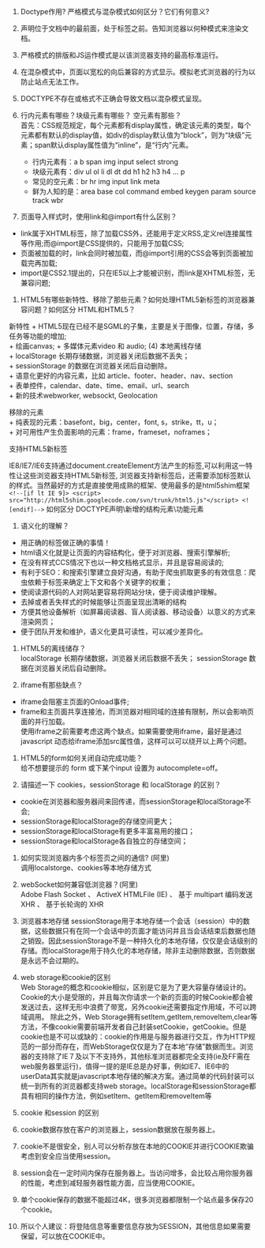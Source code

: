 1.  Doctype作用? 严格模式与混杂模式如何区分？它们有何意义?  
  1. <!DOCTYPE> 声明位于文档中的最前面，处于<html>标签之前。告知浏览器以何种模式来渲染文档。  
  2.  严格模式的排版和JS运作模式是以该浏览器支持的最高标准运行。  
  3.  在混杂模式中，页面以宽松的向后兼容的方式显示。模拟老式浏览器的行为以防止站点无法工作。  
  4.  DOCTYPE不存在或格式不正确会导致文档以混杂模式呈现。  

1.  行内元素有哪些？块级元素有哪些？ 空元素有那些？  
首先：CSS规范规定，每个元素都有display属性，确定该元素的类型，每个元素都有默认的display值，如div的display默认值为“block”，则为“块级”元素；span默认display属性值为“inline”，是“行内”元素。  
    + 行内元素有：a b span img input select strong  
    + 块级元素有：div ul ol li dl dt dd h1 h2 h3 h4 … p  
    + 常见的空元素：br hr img input link meta  
    +  鲜为人知的是：area base col command embed keygen param source track wbr

1.  页面导入样式时，使用link和@import有什么区别？  
   + link属于XHTML标签，除了加载CSS外，还能用于定义RSS,定义rel连接属性等作用;而@import是CSS提供的，只能用于加载CSS;  
   + 页面被加载的时，link会同时被加载，而@import引用的CSS会等到页面被加载完再加载;  
   + import是CSS2.1提出的，只在IE5以上才能被识别，而link是XHTML标签，无兼容问题;  

1.  HTML5有哪些新特性、移除了那些元素？如何处理HTML5新标签的浏览器兼容问题？如何区分 HTML和HTML5？  

   新特性
	  + HTML5现在已经不是SGML的子集，主要是关于图像，位置，存储，多任务等功能的增加;  
	  +  绘画canvas;
	  +  多媒体元素video 和 audio;   (4) 本地离线存储  
	       +  localStorage 长期存储数据，浏览器关闭后数据不丢失；  
	       + sessionStorage 的数据在浏览器关闭后自动删除。  
	  + 语意化更好的内容元素，比如 article、footer、header、nav、section  
	  +  表单控件，calendar、date、time、email、url、search  
	  +  新的技术webworker, websockt, Geolocation      

 移除的元素  
    +  纯表现的元素：basefont，big，center，font, s，strike，tt，u；  
    +  对可用性产生负面影响的元素：frame，frameset，noframes；  

  支持HTML5新标签

 IE8/IE7/IE6支持通过document.createElement方法产生的标签,可以利用这一特性让这些浏览器支持HTML5新标签, 浏览器支持新标签后，还需要添加标签默认的样式。当然最好的方式是直接使用成熟的框架、使用最多的是html5shim框架     
	```
	     <!--[if lt IE 9]>
		     <script> src="http://html5shim.googlecode.com/svn/trunk/html5.js"</script>
	     <![endif]-->
	```
  如何区分
 DOCTYPE声明\新增的结构元素\功能元素    

1.  语义化的理解？
+   用正确的标签做正确的事情！  
+   html语义化就是让页面的内容结构化，便于对浏览器、搜索引擎解析;  
+   在没有样式CCS情况下也以一种文档格式显示，并且是容易阅读的;
+   有利于SEO：和搜索引擎建立良好沟通，有助于爬虫抓取更多的有效信息：爬虫依赖于标签来确定上下文和各个关键字的权重；
+   使阅读源代码的人对网站更容易将网站分块，便于阅读维护理解。
+   去掉或者丢失样式的时候能够让页面呈现出清晰的结构
+   方便其他设备解析（如屏幕阅读器、盲人阅读器、移动设备）以意义的方式来渲染网页；
+   便于团队开发和维护，语义化更具可读性，可以减少差异化。

1.  HTML5的离线储存？  
   localStorage    长期存储数据，浏览器关闭后数据不丢失；
   sessionStorage  数据在浏览器关闭后自动删除。  

1.  iframe有那些缺点？  
+   iframe会阻塞主页面的Onload事件;  
+   frame和主页面共享连接池，而浏览器对相同域的连接有限制，所以会影响页面的并行加载。  
   使用iframe之前需要考虑这两个缺点。如果需要使用iframe，最好是通过javascript
   动态给iframe添加src属性值，这样可以可以绕开以上两个问题。   

1.  HTML5的form如何关闭自动完成功能？  
   给不想要提示的 form 或下某个input 设置为 autocomplete=off。  

1.  请描述一下 cookies，sessionStorage 和 localStorage 的区别？  
+   cookie在浏览器和服务器间来回传递，而sessionStorage和localStorage不会;  
+   sessionStorage和localStorage的存储空间更大；  
+   sessionStorage和localStorage有更多丰富易用的接口；
+   sessionStorage和localStorage各自独立的存储空间；

1.  如何实现浏览器内多个标签页之间的通信? (阿里)  
   调用localstorge、cookies等本地存储方式  

1.  webSocket如何兼容低浏览器？(阿里)  
    Adobe Flash Socket 、 ActiveX HTMLFile (IE) 、 基于 multipart 编码发送 XHR 、 基于长轮询的 XHR

1.  浏览器本地存储
   sessionStorage用于本地存储一个会话（session）中的数据，这些数据只有在同一个会话中的页面才能访问并且当会话结束后数据也随之销毁。因此sessionStorage不是一种持久化的本地存储，仅仅是会话级别的存储。而localStorage用于持久化的本地存储，除非主动删除数据，否则数据是永远不会过期的。  

1.  web storage和cookie的区别  
   Web Storage的概念和cookie相似，区别是它是为了更大容量存储设计的。Cookie的大小是受限的，并且每次你请求一个新的页面的时候Cookie都会被发送过去，这样无形中浪费了带宽，另外cookie还需要指定作用域，不可以跨域调用。 除此之外，Web Storage拥有setItem,getItem,removeItem,clear等方法，不像cookie需要前端开发者自己封装setCookie，getCookie。但是cookie也是不可以或缺的：cookie的作用是与服务器进行交互，作为HTTP规范的一部分而存在，而WebStorage仅仅是为了在本地“存储”数据而生。浏览器的支持除了IE７及以下不支持外，其他标准浏览器都完全支持(ie及FF需在web服务器里运行)，值得一提的是IE总是办好事，例如IE7、IE6中的userData其实就是javascript本地存储的解决方案。通过简单的代码封装可以统一到所有的浏览器都支持web storage。localStorage和sessionStorage都具有相同的操作方法，例如setItem、getItem和removeItem等

1.  cookie 和session 的区别  
   1. cookie数据存放在客户的浏览器上，session数据放在服务器上。
   1. cookie不是很安全，别人可以分析存放在本地的COOKIE并进行COOKIE欺骗考虑到安全应当使用session。  
   1. session会在一定时间内保存在服务器上。当访问增多，会比较占用你服务器的性能，考虑到减轻服务器性能方面，应当使用COOKIE。
   1. 单个cookie保存的数据不能超过4K，很多浏览器都限制一个站点最多保存20个cookie。
   1. 所以个人建议：将登陆信息等重要信息存放为SESSION，其他信息如果需要保留，可以放在COOKIE中。     
